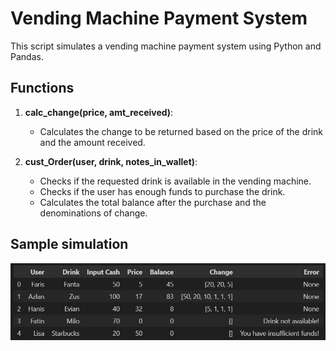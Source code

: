 # Vending Machine Payment System

This script simulates a vending machine payment system using Python and Pandas.

## Functions

1. **calc_change(price, amt_received)**:
   - Calculates the change to be returned based on the price of the drink and the amount received.

2. **cust_Order(user, drink, notes_in_wallet)**:
   - Checks if the requested drink is available in the vending machine.
   - Checks if the user has enough funds to purchase the drink.
   - Calculates the total balance after the purchase and the denominations of change.

## Sample simulation
 <img src="/Screenshot.jpg" alt="Screenshot - Vending Machine Records">
